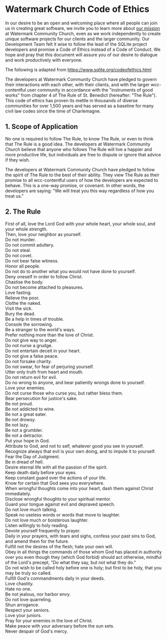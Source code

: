 # Watermark Church Code of Ethics

In our desire to be an open and welcoming place where all people can join us in creating great software, we invite you to learn more about [our mission](https://www.watermark.org/discover-watermark) at Watermark Community Church, even as we work independently to create unique software projects for our clients and the larger community.  Our Development Team felt it wise to follow the lead of the SQLite project developers and promise a Code of Ethics instead of a Code of Conduct. We hope and pray that this document will assure you of our desire to dialogue and work productively with everyone.

The following is adapted from https://www.sqlite.org/codeofethics.html

The developers at Watermark Community Church have pledged to govern their interactions with each other, with their clients, and with the larger wcc-contentful user community in accordance with the "instruments of good works" from chapter 4 of The Rule of St. Benedict (hereafter: "The Rule"). This code of ethics has proven its mettle in thousands of diverse communities for over 1,500 years and has served as a baseline for many civil law codes since the time of Charlemagne.

## 1. Scope of Application

No one is required to follow The Rule, to know The Rule, or even to think that The Rule is a good idea. The developers at Watermark Community Church believe that anyone who follows The Rule will live a happier and more productive life, but individuals are free to dispute or ignore that advice if they wish.

The developers at Watermark Community Church have pledged to follow the spirit of The Rule to the best of their ability. They view The Rule as their promise to all wcc-contentful users of how the developers are expected to behave. This is a one-way promise, or covenant. In other words, the developers are saying: "We will treat you this way regardless of how you treat us."


## 2. The Rule

First of all, love the Lord God with your whole heart, your whole soul, and your whole strength.  
Then, love your neighbor as yourself.  
Do not murder.  
Do not commit adultery.  
Do not steal.  
Do not covet.  
Do not bear false witness.  
Honor all people.  
Do not do to another what you would not have done to yourself.  
Deny oneself in order to follow Christ.  
Chastise the body.  
Do not become attached to pleasures.  
Love fasting.  
Relieve the poor.  
Clothe the naked.  
Visit the sick.  
Bury the dead.  
Be a help in times of trouble.  
Console the sorrowing.  
Be a stranger to the world's ways.  
Prefer nothing more than the love of Christ.  
Do not give way to anger.  
Do not nurse a grudge.  
Do not entertain deceit in your heart.  
Do not give a false peace.  
Do not forsake charity.  
Do not swear, for fear of perjuring yourself.  
Utter only truth from heart and mouth.  
Do not return evil for evil.  
Do no wrong to anyone, and bear patiently wrongs done to yourself.  
Love your enemies.  
Do not curse those who curse you, but rather bless them.  
Bear persecution for justice's sake.  
Be not proud.  
Be not addicted to wine.  
Be not a great eater.  
Be not drowsy.  
Be not lazy.  
Be not a grumbler.  
Be not a detractor.  
Put your hope in God.  
Attribute to God, and not to self, whatever good you see in yourself.  
Recognize always that evil is your own doing, and to impute it to yourself.  
Fear the Day of Judgment.  
Be in dread of hell.  
Desire eternal life with all the passion of the spirit.  
Keep death daily before your eyes.  
Keep constant guard over the actions of your life.  
Know for certain that God sees you everywhere.  
When wrongful thoughts come into your heart, dash them against Christ immediately.  
Disclose wrongful thoughts to your spiritual mentor.  
Guard your tongue against evil and depraved speech.  
Do not love much talking.  
Speak no useless words or words that move to laughter.  
Do not love much or boisterous laughter.  
Listen willingly to holy reading.  
Devote yourself frequently to prayer.  
Daily in your prayers, with tears and sighs, confess your past sins to God, and amend them for the future.  
Fulfill not the desires of the flesh; hate your own will.  
Obey in all things the commands of those whom God has placed in authority over you even though they (which God forbid) should act otherwise, mindful of the Lord's precept, "Do what they say, but not what they do."  
Do not wish to be called holy before one is holy; but first to be holy, that you may be truly so called.  
Fulfill God's commandments daily in your deeds.  
Love chastity.  
Hate no one.  
Be not jealous, nor harbor envy.  
Do not love quarreling.  
Shun arrogance.  
Respect your seniors.  
Love your juniors.  
Pray for your enemies in the love of Christ.  
Make peace with your adversary before the sun sets.  
Never despair of God's mercy.   
